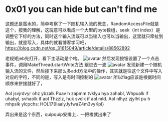 # 0x01 you can hide but can't find me
这题还是蛮水的，简单考察了一下随机输入流的概念，RandomAccessFile就是这个，按我的理解，这玩意可以看成一个大型的byte数组，seek（int index）是调整它下标的方法，同时这个输入流既可以当输入也可以当输出，这里就只牵扯到输出，就是写入，具体的就看博客学习吧，
https://blog.csdn.net/qq_31615049/article/details/88562892

老规矩jeb先打开，看下主活动是个啥。
![avatar](https://img2020.cnblogs.com/blog/2021287/202010/2021287-20201031134042263-507628664.png)
然后发现按钮设置了一个点击事件，调用MakeThread.startWrite方法
跟进去一波
![avatar](https://img2020.cnblogs.com/blog/2021287/202010/2021287-20201031134535055-2137198530.png)
发现新建一个随机输入流的文件，然后接下来那么多add方法中的操作，其实就是往这个文件中写入对应的字符，不同的是，写入是有时间控制的
![avatar](https://img2020.cnblogs.com/blog/2021287/202010/2021287-20201031134816686-978268312.png)
 所以flag应该是根据时间顺序来拼接就好了，

Aol jsvjrdvyr ohz ybzalk Puav h zapmm tvklyu hya zahabl, Whpualk if uhabyl, svhaolk if aol Thzzlz, huk svclk if aol mld. Aol nlhyz zjylht pu h mhpslk ylcpchs: HOL17{IlaalyJyfwaZ4m3vyKpl}

弄出来是这个东西，quipquip安排上，一把梭就出来了
